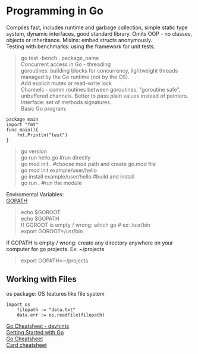 # Programming in Go    
Compiles fast, includes runtime and garbage collection, simple static type system, dynamic interfaces, good standard library. Omits OOP - no classes, objects or inheritance. Mixins: embed structs anonymously.     
Testing with benchmarks: using the framework for unit tests.   
> go test -bench . package_name    
Concurrent access in Go - threading    
goroutines: building blocks for concurrency, lightweight threads managed by the Go runtime (not by the OS).    
Add explicit mutex or read-write lock    
Channels - comm routines between goroutines, "goroutine safe", unbuffered channels. Better to pass plain values instead of pointers.    
Interface: set of methods signatures.    
Basic Go program:  
```
package main 
import "fmt"
func main(){
    fmt.Println("test")
}
```

> go version   
> go run hello.go    #run directly    
> go mod init .      #choose mod path and create go.mod file   
> go mod init example/user/hello     
> go install example/user/hello      #build and install   
> go run .     #run the module    

Enviromental Variables:   
[GOPATH](https://medium.com/learn-go/go-path-explained-cab31a0d90b9)     
> echo $GOROOT     
> echo $GOPATH   
If GOROOT is empty / wrong:
> which go       # ex: /usr/bin   
> export GOROOT=/usr/bin        

If GOPATH is empty / wrong: create any directory anywhere on your computer for go projects. Ex: ~/projects
> export GOPATH=~/projects


## Working with Files   
os package: OS features like file system    
```
import os 
    filepath := "data.txt" 
    data.err := os.readFile(filepath)
```


[Go Cheatsheet - devhints](https://devhints.io/go)     
[Getting Started with Go](https://go.dev/doc/tutorial/getting-started)      
[Go Cheatsheet](https://github.com/a8m/golang-cheat-sheet)     
[Card cheatsheet](https://cheatsheets.zip/go)